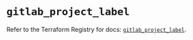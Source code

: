 # `gitlab_project_label`

Refer to the Terraform Registry for docs: [`gitlab_project_label`](https://registry.terraform.io/providers/gitlabhq/gitlab/17.4.0/docs/resources/project_label).
